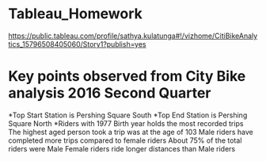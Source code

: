 # Tableau_Homework

https://public.tableau.com/profile/sathya.kulatunga#!/vizhome/CitiBikeAnalytics_15796508405060/Story1?publish=yes



# Key points observed from City Bike analysis 2016 Second Quarter

*Top Start Station is Pershing Square South 
*Top End Station is Pershing Square North
*Riders with 1977 Birth year holds the most recorded trips
The highest aged person took a trip was at the age of 103
Male riders have completed more trips compared to female riders	
About 75% of the total riders were Male
Female riders ride longer distances than Male riders

